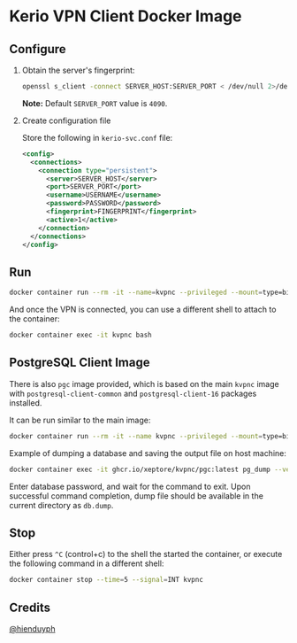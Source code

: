 # Kerio VPN Client Docker Image

## Configure

1. Obtain the server's fingerprint:

   ```bash
   openssl s_client -connect SERVER_HOST:SERVER_PORT < /dev/null 2>/dev/null | openssl x509 -fingerprint -md5 -noout -in /dev/stdin
   ```

   **Note:** Default `SERVER_PORT` value is `4090`.

2. Create configuration file

   Store the following in `kerio-svc.conf` file:

   ```xml
   <config>
     <connections>
       <connection type="persistent">
         <server>SERVER_HOST</server>
         <port>SERVER_PORT</port>
         <username>USERNAME</username>
         <password>PASSWORD</password>
         <fingerprint>FINGERPRINT</fingerprint>
         <active>1</active>
       </connection>
     </connections>
   </config>
   ```

## Run

```sh
docker container run --rm -it --name=kvpnc --privileged --mount=type=bind,source=$(pwd)/kerio-svc.conf,target=/etc/kerio-kvc.conf,readonly ghcr.io/xeptore/kvpnc:latest
```

And once the VPN is connected, you can use a different shell to attach to the container:

```sh
docker container exec -it kvpnc bash
```

## PostgreSQL Client Image

There is also `pgc` image provided, which is based on the main `kvpnc` image with `postgresql-client-common` and `postgresql-client-16` packages installed.

It can be run similar to the main image:

```sh
docker container run --rm -it --name kvpnc --privileged --mount=type=bind,source=$(pwd)/kerio-svc.conf,target=/etc/kerio-kvc.conf,readonly ghcr.io/xeptore/kvpnc/pgc:latest
```

Example of dumping a database and saving the output file on host machine:

```sh
docker container exec -it ghcr.io/xeptore/kvpnc/pgc:latest pg_dump --verbose --dbname=D --host=H --port=P --user=U --format=custom --file=o --compress=gzip:9 && docker container cp kvpnc:/o db.dump
```

Enter database password, and wait for the command to exit. Upon successful command completion, dump file should be available in the current directory as `db.dump`.

## Stop

Either press `^C` (control+c) to the shell the started the container, or execute the following command in a different shell:

```sh
docker container stop --time=5 --signal=INT kvpnc
```

## Credits

[@hienduyph](https://github.com/hienduyph)

